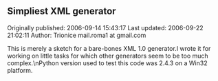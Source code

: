 ## Simpliest XML generator 
Originally published: 2006-09-14 15:43:17 
Last updated: 2006-09-22 21:02:11 
Author: Trionice mail.roma1 at gmail.com 
 
This is merely a sketch for a bare-bones XML 1.0 generator.I wrote it for working on little tasks for which other generators seem to be too much complex.\nPython version used to test this code was 2.4.3 on a Win32 platform.